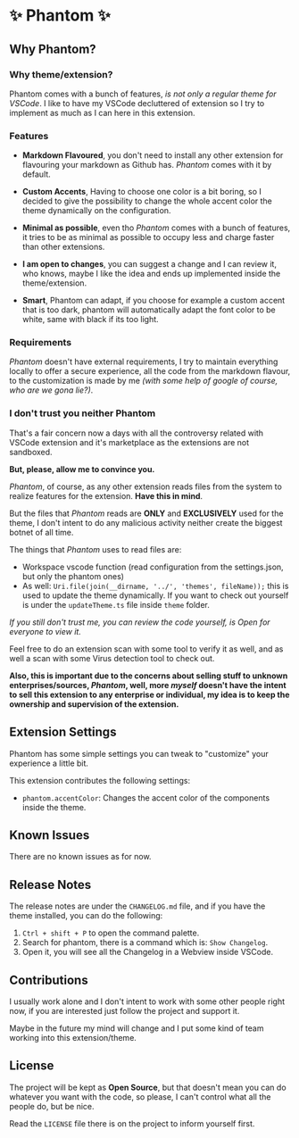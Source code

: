 # ✨ Phantom ✨

## Why Phantom?

### Why theme/extension?
Phantom comes with a bunch of features, _is not only a regular theme for VSCode_. I like to have my VSCode decluttered of extension so I try to implement as much as I can here in this extension.

### Features
- **Markdown Flavoured**, you don't need to install any other extension for flavouring your markdown as Github has. _Phantom_ comes with it by default.

- **Custom Accents**, Having to choose one color is a bit boring, so I decided to give the possibility to change the whole accent color the theme dynamically on the configuration.

- **Minimal as possible**, even tho _Phantom_ comes with a bunch of features, it tries to be as minimal as possible to occupy less and charge faster than other extensions.

- **I am open to changes**, you can suggest a change and I can review it, who knows, maybe I like the idea and ends up implemented inside the theme/extension.

- **Smart**, Phantom can adapt, if you choose for example a custom accent that is too dark, phantom will automatically adapt the font color to be white, same with black if its too light.

### Requirements
_Phantom_ doesn't have external requirements, I try to maintain everything locally to offer a secure experience, all the code from the markdown flavour, to the customization is made by me _(with some help of google of course, who are we gona lie?)_.

### I don't trust you neither Phantom
That's a fair concern now a days with all the controversy related with VSCode extension and it's marketplace as the extensions are not sandboxed.

**But, please, allow me to convince you.**

_Phantom_, of course, as any other extension reads files from the system to realize features for the extension. **Have this in mind**.

But the files that _Phantom_ reads are **ONLY** and **EXCLUSIVELY** used for the theme, I don't intent to do any malicious activity neither create the biggest botnet of all time.

The things that _Phantom_ uses to read files are:
- Workspace vscode function (read configuration from the settings.json, but only the phantom ones)
- As well: `Uri.file(join(__dirname, '../', 'themes', fileName));` this is used to update the theme dynamically. If you want to check out yourself is under the `updateTheme.ts` file inside `theme` folder.

_If you still don't trust me, you can review the code yourself, is Open for everyone to view it._

Feel free to do an extension scan with some tool to verify it as well, and as well a scan with some Virus detection tool to check out.

**Also, this is important due to the concerns about selling stuff to unknown enterprises/sources, _Phantom_, well, more _myself_ doesn't have the intent to sell this extension to any enterprise or individual, my idea is to keep the ownership and supervision of the extension.**



## Extension Settings

Phantom has some simple settings you can tweak to "customize" your experience a little bit.

This extension contributes the following settings:

* `phantom.accentColor`: Changes the accent color of the components inside the theme.

## Known Issues

There are no known issues as for now.

## Release Notes

The release notes are under the `CHANGELOG.md` file, and if you have the theme installed, you can do the following:

1. `Ctrl + shift + P` to open the command palette.
2. Search for phantom, there is a command which is: `Show Changelog`.
3. Open it, you will see all the Changelog in a Webview inside VSCode.

## Contributions
I usually work alone and I don't intent to work with some other people right now, if you are interested just follow the project and support it.

Maybe in the future my mind will change and I put some kind of team working into this extension/theme.

## License
The project will be kept as **Open Source**, but that doesn't mean you can do whatever you want with the code, so please, I can't control what all the people do, but be nice.

Read the `LICENSE` file there is on the project to inform yourself first.